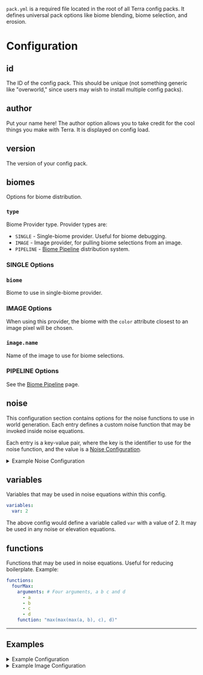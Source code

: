 
[//]: # (pack.yml)
[//]: # (pack configuration)

`pack.yml` is a required file located in the root of all Terra config packs. It defines universal pack options like biome
blending, biome selection, and erosion.

# Configuration

## id
The ID of the config pack. This should be unique (not something generic like "overworld,"
since users may wish to install multiple config packs).  

## author
Put your name here! The author option allows you to take credit for the cool things you make with Terra. It is displayed
on config load.

## version
The version of your config pack.

## biomes
Options for biome distribution.

### `type`
Biome Provider type. Provider types are:
* `SINGLE` - Single-biome provider. Useful for biome debugging.
* `IMAGE` - Image provider, for pulling biome selections from an image.
* `PIPELINE` - [Biome Pipeline](./Biome-Pipeline) distribution system.

### SINGLE Options
### `biome`
Biome to use in single-biome provider.

### IMAGE Options
When using this provider, the biome with the `color` attribute closest to an image pixel will be chosen.
### `image.name`
Name of the image to use for biome selections.

### PIPELINE Options
See the [Biome Pipeline](./Biome-Pipeline) page.

## noise
This configuration section contains options for the noise functions to use in world generation. Each entry defines a
custom noise function that may be invoked inside noise equations.

Each entry is a key-value pair, where the key is the identifier to use for the noise function, and the value is
a [Noise Configuration](./Noise-Options).

<details>
<summary>Example Noise Configuration</summary>

An example noise configuration that defines the `noise2` and `noise3` functions you know and love.
```yaml
noise:
  noise2:
    dimensions: 2
    type: OpenSimplex2
    frequency: 0.0075
    fractal:
      type: FBm
      octaves: 5
  noise3:
    dimensions: 3
    type: OpenSimplex2
    frequency: 0.0075
    fractal:
      type: FBm
      octaves: 5
```

</details>

## variables
Variables that may be used in noise equations within this config.
```yaml
variables:
  var: 2
```
The above config would define a variable called `var` with a value of 2. It may be used in any noise or elevation
equations.

## functions
Functions that may be used in noise equations. Useful for reducing boilerplate. Example:
```yaml
functions:
  fourMax:
    arguments: # Four arguments, a b c and d
      - a
      - b
      - c
      - d
    function: "max(max(max(a, b), c), d)"
```

***

## Examples
<details>
<summary>Example Configuration</summary>

An example config with 3 grids, `OCEAN`, `LAND`, and `MOUNTAIN`, and with biome blending and erosion enabled.
the generator ID is `OVERWORLD_DEMO`.
```yaml
id: OVERWORLD_DEMO
grids:
  - OCEAN
  - LAND
  - MOUNTAIN
frequencies:
  zone: 2048
blend:
  enable: true
  frequency: 0.1
  amplitude: 4
erode:
  enable: true
  frequency: 0.001
  threshold: 0.0015
  octaves: 5
  grid: "BIOME:RIVER"
noise:
  noise2:
    dimensions: 2
    type: OpenSimplex2
    frequency: 0.0075
    fractal:
      type: FBm
      octaves: 5
  noise3:
    dimensions: 3
    type: OpenSimplex2
    frequency: 0.0075
    fractal:
      type: FBm
      octaves: 5
locatable:
  STRONGHOLD: STRONGHOLD
variables:
  base: 63
```

</details>

<details>
<summary>Example Image Configuration</summary>

An example world config. This world has been assigned an image to pull biome selections from, located at
`/home/user/image/image.png`.
```yaml
image:
  enable: true
  align: CENTER
  file: "/home/user/image/image.png"
  channels:
    biome-x: RED
    biome-z: GREEN
    zone: BLUE
```

</details>